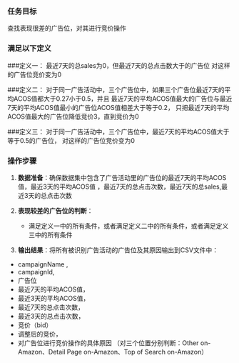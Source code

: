 ### 任务目标
查找表现很差的广告位，对其进行竞价操作

### 满足以下定义

###定义一：
最近7天的总sales为0，但最近7天的总点击数大于的广告位
对这样的广告位竞价变为0

###定义二：
对于同一广告活动中，三个广告位中，如果三个广告位最近7天的平均ACOS值都大于0.27小于0.5，并且
最近7天的平均ACOS值最大的广告位与最近7天的平均ACOS值最小的广告位ACOS值相差大于等于0.2，
只把最近7天的平均ACOS值最大的广告位降低竞价3，直到竞价为0

###定义三：
对于同一广告活动中，三个广告位中，最近7天的平均ACOS值大于等于0.5的广告位，
对这样的广告位竞价变为0


### 操作步骤
1. **数据准备**：确保数据集中包含了广告活动里的广告位的最近7天的平均ACOS值，最近3天的平均ACOS值
，最近7天的总点击次数，最近7天的总sales,最近3天的总点击次数

2. **表现较差的广告位的判断**：
   - 满足定义一中的所有条件，或者满足定义二中的所有条件，或者满足定义三中的所有条件

3. **输出结果**：将所有被识别广告活动的广告位及其原因输出到CSV文件中：
- campaignName ,
- campaignId,
- 广告位
- 最近7天的平均ACOS值，
- 最近3天的平均ACOS值，
- 最近7天的总点击次数，
- 最近3天的总点击次数，
- 竞价（bid）
- 调整后的竞价，
- 对广告位进行竞价操作的具体原因
（对三个位置分别判断：Other on-Amazon、Detail Page on-Amazon、Top of Search on-Amazon）

